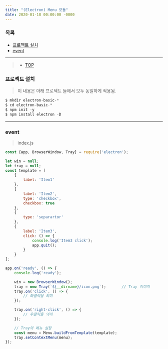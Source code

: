 ```yaml
---
title: "(Electron) Menu 모듈"
date: 2020-01-18 00:00:00 -0000
---
```


### 목록

* [프로젝트 설치](#프로젝트-설치)
* [event](#event)

---

> * [TOP](#목록)

### 프로젝트 설치

> 이 내용은 아래 프로젝트 들에서 모두 동일하게 적용됨.

```s
$ mkdir electron-basic-*
$ cd electron-basic-*
$ npm init -y
$ npm install electron -D
```

---

### event

> index.js

```js
const {app, BrowserWindow, Tray} = require('electron');

let win = null;
let tray = null;
const template = [
    {
        label: 'Item1'
    },
    {
        label: 'Item2',
        type: 'checkbox',
        checkbox: true
    },
    {
        type: 'separartor'
    },
    {
        label: 'Item3',
        click: () => {
            console.log('Item3 click');
            app.quit();
        }
    }
];

app.on('ready', () => {
    console.log('ready');

    win = new BrowserWindow();
    tray = new Tray(`${__dirname}/icon.png`);       // Tray 이미지
    tray.on('click', () => {
        // 좌클릭을 의미
    });

    tray.on('right-click', () => {
        // 우클릭을 의미
    });

    // Tray의 메뉴 설정
    const menu = Menu.buildFromTemplate(template);
    tray.setContextMenu(menu);
});
```